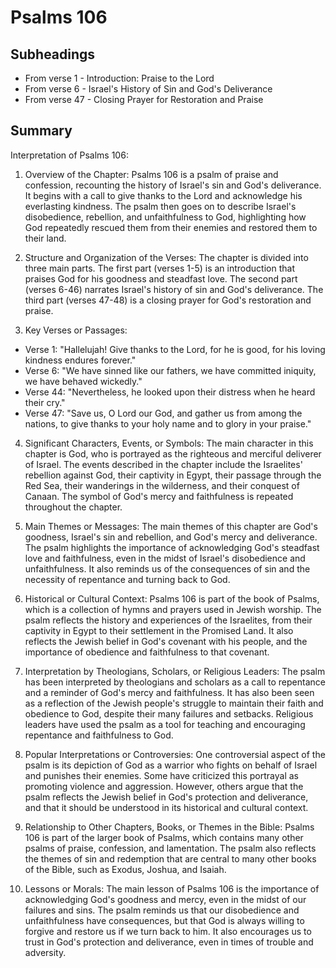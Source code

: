 # Psalms 106

## Subheadings

* From verse 1 - Introduction: Praise to the Lord
* From verse 6 - Israel's History of Sin and God's Deliverance
* From verse 47 - Closing Prayer for Restoration and Praise

## Summary

Interpretation of Psalms 106:

1. Overview of the Chapter:
Psalms 106 is a psalm of praise and confession, recounting the history of Israel's sin and God's deliverance. It begins with a call to give thanks to the Lord and acknowledge his everlasting kindness. The psalm then goes on to describe Israel's disobedience, rebellion, and unfaithfulness to God, highlighting how God repeatedly rescued them from their enemies and restored them to their land.

2. Structure and Organization of the Verses:
The chapter is divided into three main parts. The first part (verses 1-5) is an introduction that praises God for his goodness and steadfast love. The second part (verses 6-46) narrates Israel's history of sin and God's deliverance. The third part (verses 47-48) is a closing prayer for God's restoration and praise.

3. Key Verses or Passages:
- Verse 1: "Hallelujah! Give thanks to the Lord, for he is good, for his loving kindness endures forever."
- Verse 6: "We have sinned like our fathers, we have committed iniquity, we have behaved wickedly."
- Verse 44: "Nevertheless, he looked upon their distress when he heard their cry."
- Verse 47: "Save us, O Lord our God, and gather us from among the nations, to give thanks to your holy name and to glory in your praise."

4. Significant Characters, Events, or Symbols:
The main character in this chapter is God, who is portrayed as the righteous and merciful deliverer of Israel. The events described in the chapter include the Israelites' rebellion against God, their captivity in Egypt, their passage through the Red Sea, their wanderings in the wilderness, and their conquest of Canaan. The symbol of God's mercy and faithfulness is repeated throughout the chapter.

5. Main Themes or Messages:
The main themes of this chapter are God's goodness, Israel's sin and rebellion, and God's mercy and deliverance. The psalm highlights the importance of acknowledging God's steadfast love and faithfulness, even in the midst of Israel's disobedience and unfaithfulness. It also reminds us of the consequences of sin and the necessity of repentance and turning back to God.

6. Historical or Cultural Context:
Psalms 106 is part of the book of Psalms, which is a collection of hymns and prayers used in Jewish worship. The psalm reflects the history and experiences of the Israelites, from their captivity in Egypt to their settlement in the Promised Land. It also reflects the Jewish belief in God's covenant with his people, and the importance of obedience and faithfulness to that covenant.

7. Interpretation by Theologians, Scholars, or Religious Leaders:
The psalm has been interpreted by theologians and scholars as a call to repentance and a reminder of God's mercy and faithfulness. It has also been seen as a reflection of the Jewish people's struggle to maintain their faith and obedience to God, despite their many failures and setbacks. Religious leaders have used the psalm as a tool for teaching and encouraging repentance and faithfulness to God.

8. Popular Interpretations or Controversies:
One controversial aspect of the psalm is its depiction of God as a warrior who fights on behalf of Israel and punishes their enemies. Some have criticized this portrayal as promoting violence and aggression. However, others argue that the psalm reflects the Jewish belief in God's protection and deliverance, and that it should be understood in its historical and cultural context.

9. Relationship to Other Chapters, Books, or Themes in the Bible:
Psalms 106 is part of the larger book of Psalms, which contains many other psalms of praise, confession, and lamentation. The psalm also reflects the themes of sin and redemption that are central to many other books of the Bible, such as Exodus, Joshua, and Isaiah.

10. Lessons or Morals:
The main lesson of Psalms 106 is the importance of acknowledging God's goodness and mercy, even in the midst of our failures and sins. The psalm reminds us that our disobedience and unfaithfulness have consequences, but that God is always willing to forgive and restore us if we turn back to him. It also encourages us to trust in God's protection and deliverance, even in times of trouble and adversity.